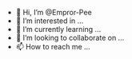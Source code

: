 - 👋 Hi, I’m @Empror-Pee
- 👀 I’m interested in ...
- 🌱 I’m currently learning ...
- 💞️ I’m looking to collaborate on ...
- 📫 How to reach me ...

<!---
Empror-Pee/Empror-Pee is a ✨ special ✨ repository because its `README.md` (this file) appears on your GitHub profile.
You can click the Preview link to take a look at your changes.
--->
